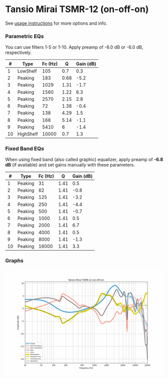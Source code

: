 # Tansio Mirai TSMR-12 (on-off-on)
See [usage instructions](https://github.com/jaakkopasanen/AutoEq#usage) for more options and info.

### Parametric EQs
You can use filters 1-5 or 1-10. Apply preamp of -6.0 dB or -6.0 dB, respectively.

|   # | Type      |   Fc (Hz) |    Q |   Gain (dB) |
|-----|-----------|-----------|------|-------------|
|   1 | LowShelf  |       105 | 0.7  |         0.3 |
|   2 | Peaking   |       183 | 0.68 |        -5.2 |
|   3 | Peaking   |      1029 | 1.31 |        -1.7 |
|   4 | Peaking   |      1560 | 1.22 |         6.3 |
|   5 | Peaking   |      2570 | 2.15 |         2.8 |
|   6 | Peaking   |        72 | 1.38 |        -0.4 |
|   7 | Peaking   |       138 | 4.29 |         1.5 |
|   8 | Peaking   |       168 | 5.14 |        -1.1 |
|   9 | Peaking   |      5410 | 6    |        -1.4 |
|  10 | HighShelf |     10000 | 0.7  |         1.3 |

### Fixed Band EQs
When using fixed band (also called graphic) equalizer, apply preamp of **-6.8 dB** (if available) and set gains manually with these parameters.

|   # | Type    |   Fc (Hz) |    Q |   Gain (dB) |
|-----|---------|-----------|------|-------------|
|   1 | Peaking |        31 | 1.41 |         0.5 |
|   2 | Peaking |        62 | 1.41 |        -0.8 |
|   3 | Peaking |       125 | 1.41 |        -3.2 |
|   4 | Peaking |       250 | 1.41 |        -4.4 |
|   5 | Peaking |       500 | 1.41 |        -0.7 |
|   6 | Peaking |      1000 | 1.41 |         0.5 |
|   7 | Peaking |      2000 | 1.41 |         6.7 |
|   8 | Peaking |      4000 | 1.41 |         0.5 |
|   9 | Peaking |      8000 | 1.41 |        -1.3 |
|  10 | Peaking |     16000 | 1.41 |         3.3 |

### Graphs
![](./Tansio%20Mirai%20TSMR-12%20(on-off-on).png)
